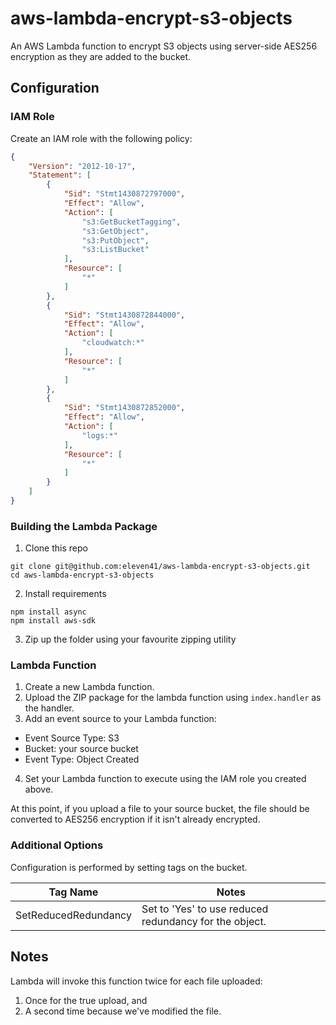 # aws-lambda-encrypt-s3-objects
An AWS Lambda function to encrypt S3 objects using server-side AES256 encryption 
as they are added to the bucket.

## Configuration

### IAM Role

Create an IAM role with the following policy:

```json
{
    "Version": "2012-10-17",
    "Statement": [
        {
            "Sid": "Stmt1430872797000",
            "Effect": "Allow",
            "Action": [
                "s3:GetBucketTagging",
                "s3:GetObject",
                "s3:PutObject",
                "s3:ListBucket"
            ],
            "Resource": [
                "*"
            ]
        },
        {
            "Sid": "Stmt1430872844000",
            "Effect": "Allow",
            "Action": [
                "cloudwatch:*"
            ],
            "Resource": [
                "*"
            ]
        },
        {
            "Sid": "Stmt1430872852000",
            "Effect": "Allow",
            "Action": [
                "logs:*"
            ],
            "Resource": [
                "*"
            ]
        }
    ]
}
```

### Building the Lambda Package

1. Clone this repo

```
git clone git@github.com:eleven41/aws-lambda-encrypt-s3-objects.git
cd aws-lambda-encrypt-s3-objects
```

2. Install requirements

```
npm install async
npm install aws-sdk
```

3. Zip up the folder using your favourite zipping utility

### Lambda Function

1. Create a new Lambda function.
2. Upload the ZIP package for the lambda function using `index.handler` as the handler.
3. Add an event source to your Lambda function:
 * Event Source Type: S3
 * Bucket: your source bucket
 * Event Type: Object Created
4. Set your Lambda function to execute using the IAM role you created above.

At this point, if you upload a file to your source bucket, the file 
should be converted to AES256 encryption if it isn't already encrypted.

### Additional Options

Configuration is performed by setting tags on the bucket.

Tag Name | Notes
---|---
SetReducedRedundancy | Set to 'Yes' to use reduced redundancy for the object.

## Notes

Lambda will invoke this function twice for each file uploaded:

1. Once for the true upload, and
2. A second time because we've modified the file.
